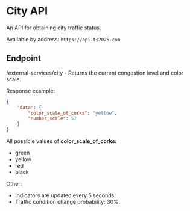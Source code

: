 # City API

An API for obtaining city traffic status.

Available by address: `https://api.ts2025.com`

## Endpoint

/external-services/city - Returns the current congestion level and color scale.

Response example:

```json
{
	"data": {
		"color_scale_of_corks": "yellow",
		"number_scale": 57
	}
}
```

All possible values ​​of **color_scale_of_corks**:

- green
- yellow
- red
- black

Other:

- Indicators are updated every 5 seconds.
- Traffic condition change probability: 30%.